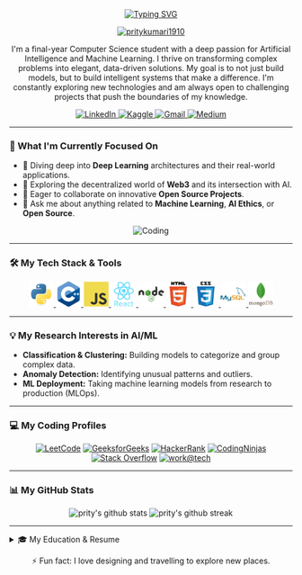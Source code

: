 <div align="center">
  <a href="https://git.io/typing-svg"><img src="https://readme-typing-svg.demolab.com?font=Fira+Code&weight=700&size=40&pause=1000&color=F70000&background=FFFFFF00&center=true&vCenter=true&width=1000&height=100&lines=Hi+there%2C+I'm+Prity+Kumari+%F0%9F%91%8B;I'm+a+passionate+AI+%26+ML+Enthusiast;A+Creative+Web+Developer;Always+learning+and+growing...;Let's+build+something+amazing+together!" alt="Typing SVG" /></a>
</div>

<p align="center">
  <a href="https://github.com/pritykumari1910">
    <img src="https://komarev.com/ghpvc/?username=pritykumari1910&label=PROFILE+VIEWS&color=red&style=for-the-badge" alt="pritykumari1910" />
  </a>
</p>

<p align="center">
  I'm a final-year Computer Science student with a deep passion for Artificial Intelligence and Machine Learning. I thrive on transforming complex problems into elegant, data-driven solutions. My goal is to not just build models, but to build intelligent systems that make a difference. I'm constantly exploring new technologies and am always open to challenging projects that push the boundaries of my knowledge.
</p>

<div align="center">
  <a href="https://www.linkedin.com/in/prity-kumari-157159250/" target="_blank">
    <img src="https://img.shields.io/badge/LinkedIn-0077B5?style=for-the-badge&logo=linkedin&logoColor=white" alt="LinkedIn"/>
  </a>
  <a href="https://www.kaggle.com/prity19" target="_blank">
    <img src="https://img.shields.io/badge/Kaggle-20BEFF?style=for-the-badge&logo=Kaggle&logoColor=white" alt="Kaggle"/>
  </a>
  <a href="mailto:pritykroy2003@gmail.com">
    <img src="https://img.shields.io/badge/Gmail-D14836?style=for-the-badge&logo=gmail&logoColor=white" alt="Gmail"/>
  </a>
   <a href="https://medium.com/@pritykroy2003" target="_blank">
    <img src="https://img.shields.io/badge/Medium-12100E?style=for-the-badge&logo=medium&logoColor=white" alt="Medium"/>
  </a>
</div>

---

### 🚀 What I'm Currently Focused On

- 🌱 Diving deep into **Deep Learning** architectures and their real-world applications.
- 🔭 Exploring the decentralized world of **Web3** and its intersection with AI.
- 👯 Eager to collaborate on innovative **Open Source Projects**.
- 💬 Ask me about anything related to **Machine Learning**, **AI Ethics**, or **Open Source**.

<p align="center">
  <img src="https://cdn.dribbble.com/users/1162077/screenshots/3848914/media/32095f3c2415d80d7a641151478e5f1e.gif" alt="Coding" width="600"/>
</p>

---

### 🛠️ My Tech Stack & Tools

<p align="center">
  <a href="https://www.python.org" target="_blank" rel="noreferrer"> <img src="https://raw.githubusercontent.com/devicons/devicon/master/icons/python/python-original.svg" alt="python" width="45" height="45"/> </a>
  <a href="https://www.cplusplus.com/" target="_blank" rel="noreferrer"> <img src="https://raw.githubusercontent.com/devicons/devicon/master/icons/cplusplus/cplusplus-original.svg" alt="cplusplus" width="45" height="45"/> </a>
  <a href="https://developer.mozilla.org/en-US/docs/Web/JavaScript" target="_blank" rel="noreferrer"> <img src="https://raw.githubusercontent.com/devicons/devicon/master/icons/javascript/javascript-original.svg" alt="javascript" width="45" height="45"/> </a>
  <a href="https://reactjs.org/" target="_blank" rel="noreferrer"> <img src="https://raw.githubusercontent.com/devicons/devicon/master/icons/react/react-original-wordmark.svg" alt="react" width="45" height="45"/> </a>
  <a href="https://nodejs.org" target="_blank" rel="noreferrer"> <img src="https://raw.githubusercontent.com/devicons/devicon/master/icons/nodejs/nodejs-original-wordmark.svg" alt="nodejs" width="45" height="45"/> </a>
  <a href="https://www.w3.org/html/" target="_blank" rel="noreferrer"> <img src="https://raw.githubusercontent.com/devicons/devicon/master/icons/html5/html5-original-wordmark.svg" alt="html5" width="45" height="45"/> </a>
  <a href="https://www.w3schools.com/css/" target="_blank" rel="noreferrer"> <img src="https://raw.githubusercontent.com/devicons/devicon/master/icons/css3/css3-original-wordmark.svg" alt="css3" width="45" height="45"/> </a>
  <a href="https://www.mysql.com/" target="_blank" rel="noreferrer"> <img src="https://raw.githubusercontent.com/devicons/devicon/master/icons/mysql/mysql-original-wordmark.svg" alt="mysql" width="45" height="45"/> </a>
  <a href="https://www.mongodb.com/" target="_blank" rel="noreferrer"> <img src="https://raw.githubusercontent.com/devicons/devicon/master/icons/mongodb/mongodb-original-wordmark.svg" alt="mongodb" width="45" height="45"/> </a>
</p>

---

### 💡 My Research Interests in AI/ML

- **Classification & Clustering:** Building models to categorize and group complex data.
- **Anomaly Detection:** Identifying unusual patterns and outliers.
- **ML Deployment:** Taking machine learning models from research to production (MLOps).

---

### 💻 My Coding Profiles

<p align="center">
  <a href="https://leetcode.com/pritykroy/" target="_blank"><img src="https://img.shields.io/badge/LeetCode-FFA116?style=for-the-badge&logo=LeetCode&logoColor=black" alt="LeetCode"/></a>
  <a href="https://auth.geeksforgeeks.org/user/pritykumv5ab/" target="_blank"><img src="https://img.shields.io/badge/GeeksforGeeks-298D46?style=for-the-badge&logo=geeksforgeeks&logoColor=white" alt="GeeksforGeeks"/></a>
  <a href="https://www.hackerrank.com/profile/pritykumari1910" target="_blank"><img src="https://img.shields.io/badge/HackerRank-00EA64?style=for-the-badge&logo=hackerrank&logoColor=black" alt="HackerRank"/></a>
  <a href="https://www.codingninjas.com/studio/profile/prity_19" target="_blank"><img src="https://img.shields.io/badge/CodingNinjas-DD6620?style=for-the-badge&logo=codingninjas&logoColor=white" alt="CodingNinjas"/></a>
  <a href="https://stackoverflow.com/users/23039208/prity-kumari" target="_blank"><img src="https://img.shields.io/badge/Stack_Overflow-FE7A16?style=for-the-badge&logo=stack-overflow&logoColor=white" alt="Stack Overflow"/></a>
  <a href="https://workat.tech/profile" target="_blank"><img src="https://img.shields.io/badge/work@tech-38A1F3?style=for-the-badge&logo=workattech&logoColor=white" alt="work@tech"/></a>
</p>

---

### 📊 My GitHub Stats

<p align="center">
  <img src="https://github-readme-stats.vercel.app/api?username=pritykumari1910&show_icons=true&theme=dracula&rank_icon=github" alt="prity's github stats" />
  <img src="https://github-readme-streak-stats.herokuapp.com/?user=pritykumari1910&theme=dark" alt="prity's github streak" />
</p>

---

<details>
  <summary>🎓 My Education & Resume</summary>
  
  ### Shivalik College of Engineering (2021-2025)
  - **Bachelor of Technology in Computer Science & Engineering**
  
  *For a more detailed overview, please feel free to view my full resume.*
  
  [**View My Resume**](https://your-resume-link.com) </details>

<p align="center">
  ⚡ Fun fact: I love designing and travelling to explore new places.
</p>
